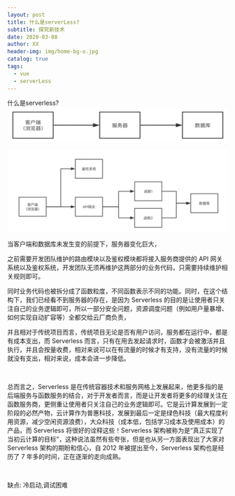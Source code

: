 ```yaml
---
layout: post
title: 什么是serverLess?
subtitle: 探究新技术
date: 2020-03-08
author: XX
header-img: img/home-bg-o.jpg
catalog: true
tags:
  - vue
  - serverLess
---
```


什么是serverless?
![截图](../img/7dfdf4df8bda5e0c88b1df9d001a77a1.png)

![截图](../img/3a54ff3a97759077058c1e49647f0355.png)

当客户端和数据库未发生变的前提下，服务器变化巨大，

之前需要开发团队维护的路由模块以及鉴权模块都将接入服务商提供的 API 网关系统以及鉴权系统，开发团队无须再维护这两部分的业务代码，只需要持续维护相关规则即可。

同时业务代码也被拆分成了函数粒度，不同函数表示不同的功能。同时，在这个结构下，我们已经看不到服务器的存在，是因为 Serverless 的目的是让使用者只关注自己的业务逻辑即可，所以一部分安全问题，资源调度问题（例如用户量暴增、如何实现自动扩容等）全都交给云厂商负责，

并且相对于传统项目而言，传统项目无论是否有用户访问，服务都在运行中，都是有成本支出，而 Serverless 而言，只有在用去发起请求时，函数才会被激活并且执行，并且会按量收费，相对来说可以在有流量的时候才有支持，没有流量的时候就没有支出，相对来说，成本会进一步降低。

<br/>

总而言之，Serverless 是在传统容器技术和服务网格上发展起来，他更多指的是后端服务与函数服务的结合，对于开发者而言，而是让开发者将更多的经理关注在函数服务商，更侧重让使用者只关注自己的业务逻辑即可。它是云计算发展到一定阶段的必然产物，云计算作为普惠科技，发展到最后一定是绿色科技（最大程度利用资源，减少空闲资源浪费），大众科技（成本低，包括学习成本及使用成本）的产品，而 Serverless 将很好的诠释这些！Serverless 架构被称为是“真正实现了当初云计算的目标”，这种说法虽然有些夸张，但是也从另一方面表现出了大家对 Serverless 架构的期盼和信心，自 2012 年被提出至今，Serverless 架构也是经历了 7 年多的时间，正在逐渐的走向成熟。

<br/>

缺点: 冷启动,调试困难
